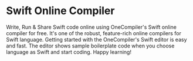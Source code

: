 # Swift Online Compiler

Write, Run & Share Swift code online using OneCompiler's Swift online compiler for free. It's one of the robust, feature-rich online compilers for Swift language. Getting started with the OneCompiler's Swift editor is easy and fast. The editor shows sample boilerplate code when you choose language as Swift and start coding. Happy learning!
